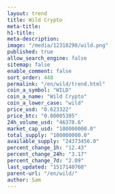 ```yaml
---
layout: trend
title: Wild Crypto
meta-title: 
h1-title: 
meta-description: 
image: "/media/12318298/wild.png"
published: true
allow_search_engine: false
sitemap: false
enable_comment: false
sort_order: 448
permalink: "/en/wild/trend.html"
coin_a_symbol: "WILD"
coin_a_name: "Wild Crypto"
coin_a_lower_case: "wild"
price_usd: "0.623322"
price_btc: "0.00005305"
24h_volume_usd: "46378.6"
market_cap_usd: "100000000.0"
total_supply: "100000000.0"
available_supply: "24373456.0"
percent_change_1h: "12.43"
percent_change_24h: "3.17"
percent_change_7d: "2.09"
last_updated: "1517140760"
parent-url: "/en/wild/"
author: Sam
---
```


